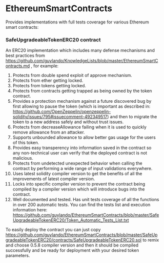 # EthereumSmartContracts
Provides implementations with full tests coverage for various Ethereum smart contracts:

### SafeUpgradeableTokenERC20 contract

An ERC20 implementation which includes many defense mechanisms and best practices from https://github.com/guylando/KnowledgeLists/blob/master/EthereumSmartContracts.md , for example:
1. Protects from double spend exploit of approve mechanism.
2. Protects from ether getting locked.
3. Protects from tokens getting locked.
4. Protects from contracts getting trapped as being owned by the token contract.
5. Provides a protection mechanism against a future discovered bug by first allowing to pause the token (which is important as described in: https://github.com/OpenZeppelin/openzeppelin-solidity/issues/795#issuecomment-492349517) and then to migrate the token to a new address safely and without trust issues.
6. Protects from decreaseAllowance failing when it is used to quickly remove allowance from an attacker.
7. Supports unbounded allowance to allow better gas usage for the users of this token.
8. Provides easy transperency into information saved in the contract so any non-technical user can verify that the deployed contract is not malicious.
9. Protects from undetected unexpected behavior when calling the contract by performing a wide range of input validations everywhere.
10. Uses latest solidity compiler version to get the benefits of all the improvements of latest compiler version.
11. Locks into specific compiler version to prevent the contract being compiled by a compiler version which will introduce bugs into the contract.
12. Well documented and tested. Has unit tests coverage of all the functions in over 200 automatic tests. You can find the tests list and execution information here: https://github.com/guylando/EthereumSmartContracts/blob/master/SafeUpgradeableTokenERC20/Token_Automatic_Tests_List.txt

To easily deploy the contract you can just copy https://github.com/guylando/EthereumSmartContracts/blob/master/SafeUpgradeableTokenERC20/contracts/SafeUpgradeableTokenERC20.sol to remix and choose 0.5.8 compiler version and then it should be compiled successfully and be ready for deployment with your desired token parameters.
